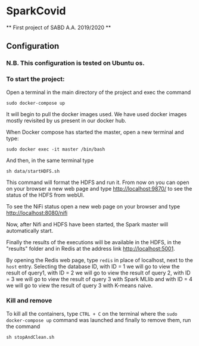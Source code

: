 # SparkCovid
** First project of SABD A.A. 2019/2020 **

## Configuration

### N.B. This configuration is tested on Ubuntu os.

### To start the project:
Open a terminal in the main directory of the project and exec the command
```
sudo docker-compose up
```

It will begin to pull the docker images used. We have used docker images mostly revisited by us present in our docker hub.

When Docker compose has started the master, open a new terminal and type:

```
sudo docker exec -it master /bin/bash
```

And then, in the same terminal type

```
sh data/startHDFS.sh
```

This command will format the HDFS and run it.
From now on you can open on your browser a new web page and type [http://localhost:9870/](http://localhost:9870/) to see the status of the HDFS from webUI.

To see the NiFi status open a new web page on your browser and type [http://localhost:8080/nifi](http://localhost:8080/nifi)

Now, after Nifi and HDFS have been started, the Spark master will automatically start.

Finally the results of the executions will be available in the HDFS, in the "results" folder and in Redis at the address link [http://localhost:5001](http://localhost:5001).

By opening the Redis web page, type `redis` in place of localhost, next to the `host` entry.
Selecting the database ID, with ID = 1 we will go to view the result of query1, with ID = 2 we will go to view the result of query 2, with ID = 3 we will go to view the result of query 3 with Spark MLlib and with ID = 4 we will go to view the result of query 3 with K-means naive.

### Kill and remove
To kill all the containers, type `CTRL + C` on the terminal where the `sudo docker-compose up` command was launched and finally to remove them, run the command

```
sh stopAndClean.sh
```
